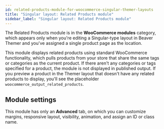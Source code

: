```yaml
---
id: related-products-module-for-woocommerce-singular-themer-layouts
title: "Singular layout: Related Products module"
sidebar_label: "Singular layout: Related Products module"
---
```


The Related Products module is in the **WooCommerce modules** category, which appears only when you're editing a Singular-type layout in Beaver Themer and you've assigned a single product page as the location.

This module displays related products using standard WooCommerce functionality, which pulls products from your store that share the same tags or categories as the current product. If there aren't any categories or tags specified for a product, the module is not displayed in published output. If you preview a product in the Themer layout that doesn't have any related products to display, you'll see the placeholder `woocommerce_output_related_products`.

## Module settings

This module has only an **Advanced** tab, on which you can customize margins, responsive layout, visibility, animation, and assign an ID or class name.

